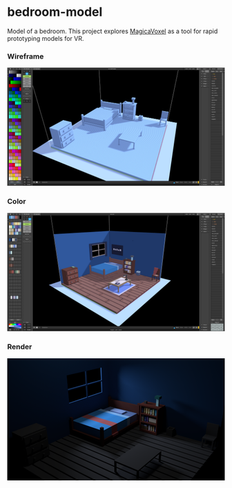 # bedroom-model

Model of a bedroom. This project explores [MagicaVoxel](https://ephtracy.github.io/) as a tool for rapid prototyping models for VR.

### Wireframe
![screenshot](screenshots/wireframe-3.png)

### Color
![color](screenshots/color.png)

### Render
![render](screenshots/render.png)
